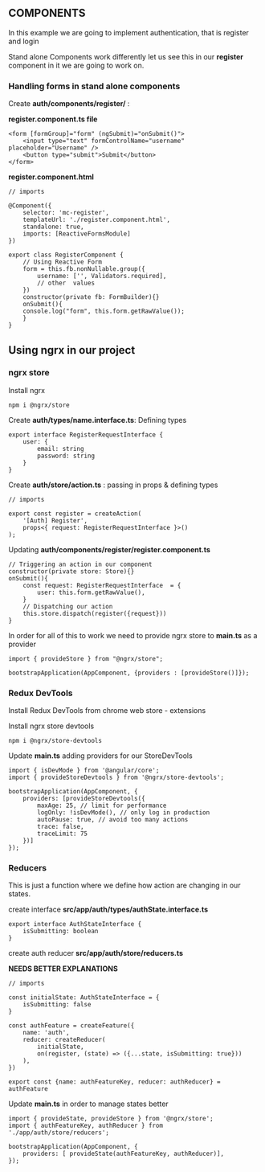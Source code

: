 ## COMPONENTS

In this example we are going to implement authentication, that is register and login

Stand alone Components work differently let us see this in our **register** component in it we are going to work on.

### Handling forms in stand alone components

Create **auth/components/register/** :

**register.component.ts file**
    
    <form [formGroup]="form" (ngSubmit)="onSubmit()">
        <input type="text" formControlName="username" placeholder="Username" />
        <button type="submit">Submit</button>
    </form>

**register.component.html**

    // imports

    @Component({
        selector: 'mc-register',
        templateUrl: './register.component.html',
        standalone: true,
        imports: [ReactiveFormsModule]
    })

    export class RegisterComponent {
        // Using Reactive Form
        form = this.fb.nonNullable.group({
            username: ['', Validators.required],
            // other  values
        })
        constructor(private fb: FormBuilder){}
        onSubmit(){
        console.log("form", this.form.getRawValue()); 
        }
    }

## Using ngrx in our project

### ngrx store

Install ngrx

    npm i @ngrx/store

Create **auth/types/name.interface.ts**: Defining types
    
    export interface RegisterRequestInterface {
        user: {
            email: string
            password: string
        }
    }

Create **auth/store/action.ts** : passing in props & defining types

    // imports

    export const register = createAction(
        '[Auth] Register',
        props<{ request: RegisterRequestInterface }>()
    );

Updating **auth/components/register/register.component.ts**

    // Triggering an action in our component
    constructor(private store: Store){}
    onSubmit(){
        const request: RegisterRequestInterface  = {
            user: this.form.getRawValue(),
        }
        // Dispatching our action
        this.store.dispatch(register({request}))
    }

In order for all of this to work we need to provide ngrx store to **main.ts** as a provider

    import { provideStore } from "@ngrx/store";

    bootstrapApplication(AppComponent, {providers : [provideStore()]});

### Redux DevTools

Install Redux DevTools from chrome web store - extensions

Install ngrx store devtools

    npm i @ngrx/store-devtools

Update **main.ts** adding providers for our StoreDevTools

    import { isDevMode } from '@angular/core';
    import { provideStoreDevtools } from '@ngrx/store-devtools';
    
    bootstrapApplication(AppComponent, {
        providers: [provideStoreDevtools({
            maxAge: 25, // limit for performance
            logOnly: !isDevMode(), // only log in production
            autoPause: true, // avoid too many actions
            trace: false,
            traceLimit: 75
        })]
    });

### Reducers

This is just a function where we define how action are changing in our states.

create interface **src/app/auth/types/authState.interface.ts**

    export interface AuthStateInterface {
        isSubmitting: boolean
    }

create auth reducer **src/app/auth/store/reducers.ts**
    
**NEEDS BETTER EXPLANATIONS**

    // imports
    
    const initialState: AuthStateInterface = {
        isSubmitting: false
    }

    const authFeature = createFeature({
        name: 'auth',
        reducer: createReducer(
            initialState,
            on(register, (state) => ({...state, isSubmitting: true}))
        ),
    })

    export const {name: authFeatureKey, reducer: authReducer} = authFeature

Update **main.ts** in order to manage states better

    import { provideState, provideStore } from '@ngrx/store';
    import { authFeatureKey, authReducer } from './app/auth/store/reducers';

    bootstrapApplication(AppComponent, {
        providers: [ provideState(authFeatureKey, authReducer)],
    });

